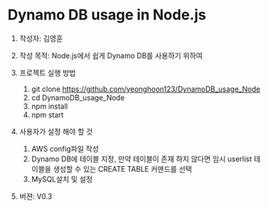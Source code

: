 # Dynamo DB usage in Node.js

1. 작성자: 김영훈

2. 작성 목적: Node.js에서 쉽게 Dynamo DB를 사용하기 위하여

3. 프로젝트 실행 방법

    1. git clone https://github.com/yeonghoon123/DynamoDB_usage_Node
    2. cd DynamoDB_usage_Node
    3. npm install
    4. npm start

4. 사용자가 설정 해야 할 것

    1. AWS config파일 작성
    2. Dynamo DB에 테이블 지정, 만약 테이블이 존재 하지 않다면 임시 userlist 테이블을 생성할 수 있는 CREATE TABLE 커맨드를 선택
    3. MySQL설치 및 설정

5. 버젼: V0.3
